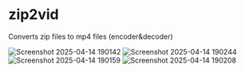 # zip2vid
Converts zip files to mp4 files (encoder&amp;decoder)

![Screenshot 2025-04-14 190142](https://github.com/user-attachments/assets/e9439ea5-a304-4a73-b448-8353be89d6cc)
![Screenshot 2025-04-14 190244](https://github.com/user-attachments/assets/6f37ce7d-c4c8-4cf3-928a-99fb5a242a32)
![Screenshot 2025-04-14 190159](https://github.com/user-attachments/assets/47ba7ef5-83e2-42bd-920c-09094471bfdb)
![Screenshot 2025-04-14 190208](https://github.com/user-attachments/assets/ac3f2295-97f9-45b4-bb1b-ada48abd0012)

